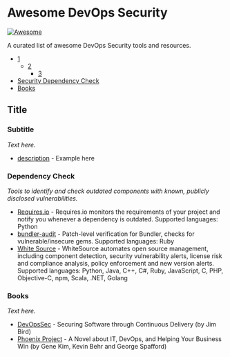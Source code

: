 # Awesome DevOps Security

[![Awesome](https://cdn.rawgit.com/sindresorhus/awesome/d7305f38d29fed78fa85652e3a63e154dd8e8829/media/badge.svg)](https://github.com/sindresorhus/awesome)

A curated list of awesome DevOps Security tools and resources.

- [1](#1)
    - [2](#2)
        - [3](#3)
- [Security Dependency Check](#security-dependency-check)
- [Books](#books)

## Title

### Subtitle

*Text here.*

* [description](https://www.example.com) - Example here

### Dependency Check

*Tools to identify and check outdated components with known, publicly disclosed vulnerabilities.*

* [Requires.io](https://requires.io/) - Requires.io monitors the requirements of your project and notify you whenever a dependency is outdated. Supported languages: Python
* [bundler-audit](https://github.com/rubysec/bundler-audit) - Patch-level verification for Bundler, checks for vulnerable/insecure gems. Supported languages: Ruby
* [White Source](http://www.whitesourcesoftware.com/) - WhiteSource automates open source management, including component detection, security vulnerability alerts, license risk and compliance analysis, policy enforcement and new version alerts. Supported languages: Python, Java, C++, C#, Ruby, JavaScript, C, PHP, Objective-C, npm, Scala, .NET, Golang


### Books

*Text here.*

* [DevOpsSec](https://www.oreilly.com/webops-perf/free/files/devopssec.pdf) - Securing Software through Continuous Delivery (by Jim Bird)
* [Phoenix Project](https://www.amazon.com/Phoenix-Project-DevOps-Helping-Business/dp/0988262592) - A Novel about IT, DevOps, and Helping Your Business Win (by Gene Kim, Kevin Behr and George Spafford)

